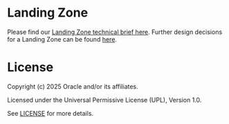 # Landing Zone

Please find our [Landing Zone technical brief here](https://github.com/oracle-quickstart/terraform-oci-open-lz/tree/master/design). Further design decisions for a Landing Zone can be found [here](https://github.com/oracle-devrel/technology-engineering/tree/main/landing-zones).

# License

Copyright (c) 2025 Oracle and/or its affiliates.

Licensed under the Universal Permissive License (UPL), Version 1.0.

See [LICENSE](https://github.com/oracle-devrel/technology-engineering/blob/main/LICENSE) for more details.
